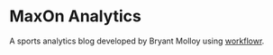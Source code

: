 # MaxOn Analytics

A sports analytics blog developed by Bryant Molloy using [workflowr][].

[workflowr]: https://github.com/jdblischak/workflowr
